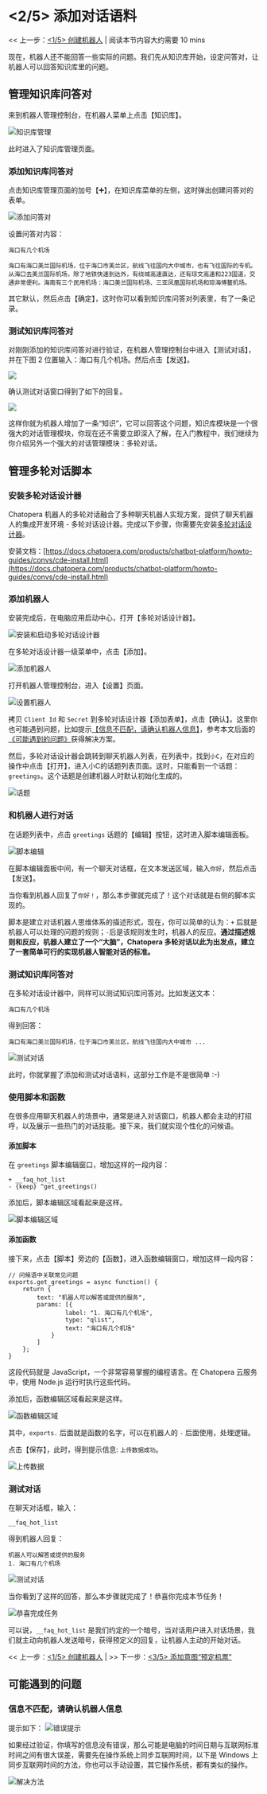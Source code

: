 <!-- markup:blank-line -->
# <2/5> 添加对话语料 <!-- markup:skip-line -->

<< 上一步：[<1/5> 创建机器人](https://docs.chatopera.com/products/chatbot-platform/tutorials/1-create-bot.html) | <i class="glyphicon glyphicon-time"></i>阅读本节内容大约需要 10 mins <!-- markup:skip-line -->

现在，机器人还不能回答一些实际的问题。我们先从知识库开始，设定问答对，让机器人可以回答知识库里的问题。

## 管理知识库问答对

来到机器人管理控制台，在机器人菜单上点击【知识库】。

![知识库管理](../../../images/products/platform/screenshot-20210913-200902.png)

此时进入了知识库管理页面。

### 添加知识库问答对

点击知识库管理页面的加号【➕】，在知识库菜单的左侧，这时弹出创建问答对的表单。

![添加问答对](../../../images/products/platform/screenshot-20210913-201656.png)

设置问答对内容：

```问题
海口有几个机场
```

```答案
海口有海口美兰国际机场，位于海口市美兰区，航线飞往国内大中城市，也有飞往国际的专机。从海口去美兰国际机场，除了地铁快速到达外，有绕城高速直达，还有琼文高速和223国道，交通非常便利。海南有三个民用机场：海口美兰国际机场、三亚凤凰国际机场和琼海博鳌机场。
```

其它默认，然后点击【确定】，这时你可以看到知识库问答对列表里，有了一条记录。

### 测试知识库问答对

对刚刚添加的知识库问答对进行验证，在机器人管理控制台中进入【测试对话】，并在下图 2 位置输入：海口有几个机场。然后点击【发送】。

![](../../../images/assets/screenshot_20230424145509.png)

确认测试对话窗口得到了如下的回复。

![](../../../images/assets/screenshot_20230424145658.png)


这样你就为机器人增加了一条“知识”，它可以回答这个问题，知识库模块是一个很强大的对话管理模块，你现在还不需要立即深入了解，在入门教程中，我们继续为你介绍另外一个强大的对话管理模块：多轮对话。


## 管理多轮对话脚本


### 安装多轮对话设计器

Chatopera 机器人的多轮对话融合了多种聊天机器人实现方案，提供了聊天机器人的集成开发环境 - 多轮对话设计器。完成以下步骤，你需要先安装[多轮对话设计器](https://docs.chatopera.com/products/chatbot-platform/howto-guides/convs/cde-install.html)。

安装文档：[https://docs.chatopera.com/products/chatbot-platform/howto-guides/convs/cde-install.html](https://docs.chatopera.com/products/chatbot-platform/howto-guides/convs/cde-install.html)


### 添加机器人

安装完成后，在电脑应用启动中心，打开【多轮对话设计器】。

![安装和启动多轮对话设计器](../../../images/products/platform/screenshot-20210913-192350.png)

在多轮对话设计器一级菜单中，点击【添加】。

![添加机器人](../../../images/products/platform/screenshot-20210913-192631.png)

打开机器人管理控制台，进入【设置】页面。

![设置机器人](../../../images/products/platform/screenshot-20210913-192956.png)

拷贝 `Client Id` 和 `Secret` 到多轮对话设计器【添加表单】，点击【确认】。这里你也可能遇到问题，比如提示[【信息不匹配，请确认机器人信息】](#信息不匹配请确认机器人信息)，参考本文后面的[《可能遇到的问题》](#可能遇到的问题)获得解决方案。

然后，多轮对话设计器会跳转到聊天机器人列表，在列表中，找到`小C`，在对应的操作中点击【打开】，进入小C的话题列表页面。这时，只能看到一个话题：`greetings`。这个话题是创建机器人时默认初始化生成的。

![话题](../../../images/products/platform/screenshot-20210913-194520.png)

### 和机器人进行对话

在话题列表中，点击 `greetings` 话题的【编辑】按钮，这时进入脚本编辑面板。

![脚本编辑](../../../images/products/platform/screenshot-20210913-195806.png)

在脚本编辑面板中间，有一个聊天对话框，在文本发送区域，输入`你好`，然后点击【发送】。

当你看到机器人回复了`你好！`，那么本步骤就完成了！这个对话就是右侧的脚本实现的。

脚本是建立对话机器人思维体系的描述形式，现在，你可以简单的认为：`+` 后就是机器人可以处理的问题的规则；`-`后是该规则发生时，机器人的反应。**通过描述规则和反应，机器人建立了一个“大脑”，Chatopera 多轮对话以此为出发点，建立了一套简单可行的实现机器人智能对话的标准。**

### 测试知识库问答对

在多轮对话设计器中，同样可以测试知识库问答对。比如发送文本：

```文本
海口有几个机场
```

得到回答：

```文本
海口有海口美兰国际机场，位于海口市美兰区，航线飞往国内大中城市 ...
```

![测试对话](../../../images/products/platform/screenshot-20210913-202002.png)

此时，你就掌握了添加和测试对话语料，这部分工作是不是很简单 :-)

### 使用脚本和函数

在很多应用聊天机器人的场景中，通常是进入对话窗口，机器人都会主动的打招呼，以及展示一些热门的对话技能。接下来，我们就实现个性化的问候语。

#### 添加脚本

在 `greetings` 脚本编辑窗口，增加这样的一段内容：

```脚本
+ __faq_hot_list
- {keep} ^get_greetings()
```

添加后，脚本编辑区域看起来是这样。

![脚本编辑区域](../../../images/products/platform/screenshot-20210913-202526.png)

#### 添加函数

接下来，点击【脚本】旁边的【函数】，进入函数编辑窗口，增加这样一段内容：

```函数
// 问候语中关联常见问题
exports.get_greetings = async function() {
    return {
        text: "机器人可以解答或提供的服务",
        params: [{
                label: "1. 海口有几个机场",
                type: "qlist",
                text: "海口有几个机场"
            }
        ]
    };
}
```

这段代码就是 JavaScript，一个非常容易掌握的编程语言。在 Chatopera 云服务中，使用 Node.js 运行时执行这些代码。

添加后，函数编辑区域看起来是这样。

![函数编辑区域](../../../images/products/platform/screenshot-20210913-202923.png)

其中，`exports.` 后面就是函数的名字，可以在机器人的 `-` 后面使用，处理逻辑。

点击【保存】，此时，得到提示信息: `上传数据成功`。

![上传数据](../../../images/products/platform/screenshot-20210913-203144.png)

### 测试对话

在聊天对话框，输入：

```文本
__faq_hot_list
```

得到机器人回复：

```文本
机器人可以解答或提供的服务
1. 海口有几个机场
```

![测试对话](../../../images/products/platform/screenshot-20210913-203616.png)

当你看到了这样的回答，那么本步骤就完成了！恭喜你完成本节任务！

![恭喜完成任务](../../../images/products/platform/congr-20210913-195053.png) <!-- markup:skip-line -->

可以说，`__faq_hot_list` 是我们约定的一个暗号，当对话用户进入对话场景，我们就主动向机器人发送暗号，获得预定义的回复，让机器人主动的开始对话。

<< 上一步：[<1/5> 创建机器人](https://docs.chatopera.com/products/chatbot-platform/tutorials/1-create-bot.html) | >> 下一步：[<3/5> 添加意图“预定机票”](https://docs.chatopera.com/products/chatbot-platform/tutorials/3-book-ticket-task.html) <!-- markup:skip-line -->


## 可能遇到的问题

### 信息不匹配，请确认机器人信息

提示如下：
![错误提示](../../../images/products/platform/screenshot-20210913-193815.png)

如果经过验证，你填写的信息没有错误，那么可能是电脑的时间日期与互联网标准时间之间有很大误差，需要先在操作系统上同步互联网时间，以下是 Windows 上同步互联网时间的方法，你也可以手动设置，其它操作系统，都有类似的操作。

![解决方法](../../../images/products/platform/screenshot-20210913-193617.png)

